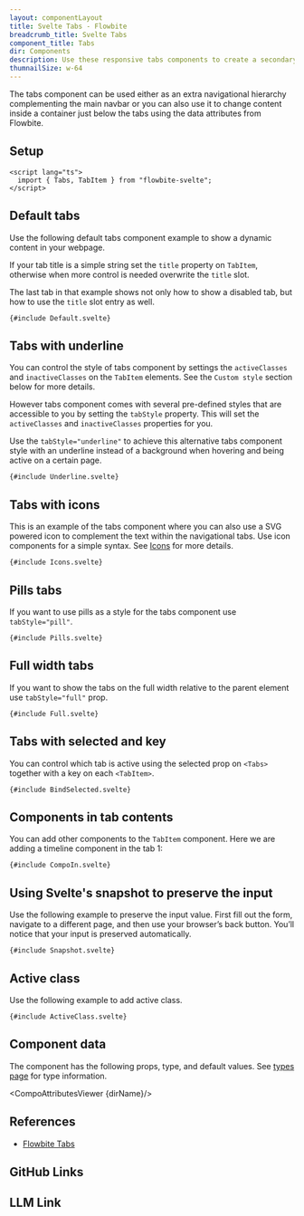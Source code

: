 ```yaml
---
layout: componentLayout
title: Svelte Tabs - Flowbite
breadcrumb_title: Svelte Tabs
component_title: Tabs
dir: Components
description: Use these responsive tabs components to create a secondary navigational hierarchy for your website or toggle content inside a container
thumnailSize: w-64
---
```


<script lang="ts">
  import { CompoAttributesViewer,  GitHubCompoLinks, toKebabCase, LlmLink } from '../../utils'
  import { Badge, P, A } from '$lib'
  const dirName = toKebabCase(component_title)
</script>

The tabs component can be used either as an extra navigational hierarchy complementing the main navbar or you can also use it to change content inside a container just below the tabs using the data attributes from Flowbite.

## Setup

```svelte example hideOutput
<script lang="ts">
  import { Tabs, TabItem } from "flowbite-svelte";
</script>
```

## Default tabs

Use the following default tabs component example to show a dynamic content in your webpage.

<p class="my-2"></p>

If your tab title is a simple string set the `title` property on `TabItem`, otherwise when more control is needed overwrite the `title` slot.

<p class="my-2"></p>

The last tab in that example shows not only how to show a disabled tab, but how to use the `title` slot entry as well.

```svelte example
{#include Default.svelte}
```

## Tabs with underline

You can control the style of tabs component by settings the `activeClasses` and `inactiveClasses` on the `TabItem` elements. See the `Custom style` section below for more details.

<p class="my-2"></p>

However tabs component comes with several pre-defined styles that are accessible to you by setting the `tabStyle` property. This will set the `activeClasses` and `inactiveClasses` properties for you.

<p class="my-2"></p>

Use the `tabStyle="underline"` to achieve this alternative tabs component style with an underline instead of a background when hovering and being active on a certain page.

```svelte example
{#include Underline.svelte}
```

## Tabs with icons

This is an example of the tabs component where you can also use a SVG powered icon to complement the text within the navigational tabs. Use icon components for a simple syntax. See <a href="/icons">Icons</a> for more details.

```svelte example
{#include Icons.svelte}
```

## Pills tabs

If you want to use pills as a style for the tabs component use `tabStyle="pill"`.

```svelte example
{#include Pills.svelte}
```

## Full width tabs

If you want to show the tabs on the full width relative to the parent element use `tabStyle="full"` prop.

```svelte example
{#include Full.svelte}
```

## Tabs with selected and key

You can control which tab is active using the selected prop on `<Tabs>` together with a key on each `<TabItem>`.

```svelte example
{#include BindSelected.svelte}
```

## Components in tab contents

You can add other components to the `TabItem` component. Here we are adding a timeline component in the tab 1:

```svelte example class="h-auto"
{#include CompoIn.svelte}
```

## Using Svelte's snapshot to preserve the input

Use the following example to preserve the input value. First fill out the form, navigate to a different page, and then use your browser’s back button. You’ll notice that your input is preserved automatically.

```svelte example hideOutput
{#include Snapshot.svelte}
```


## Active class

Use the following example to add active class.

```svelte example
{#include ActiveClass.svelte}
```


## Component data

The component has the following props, type, and default values. See [types page](/docs/pages/typescript) for type information.

<CompoAttributesViewer {dirName}/>

## References

- [Flowbite Tabs](https://flowbite.com/docs/components/tabs/)

## GitHub Links

<GitHubCompoLinks />

## LLM Link

<LlmLink />
